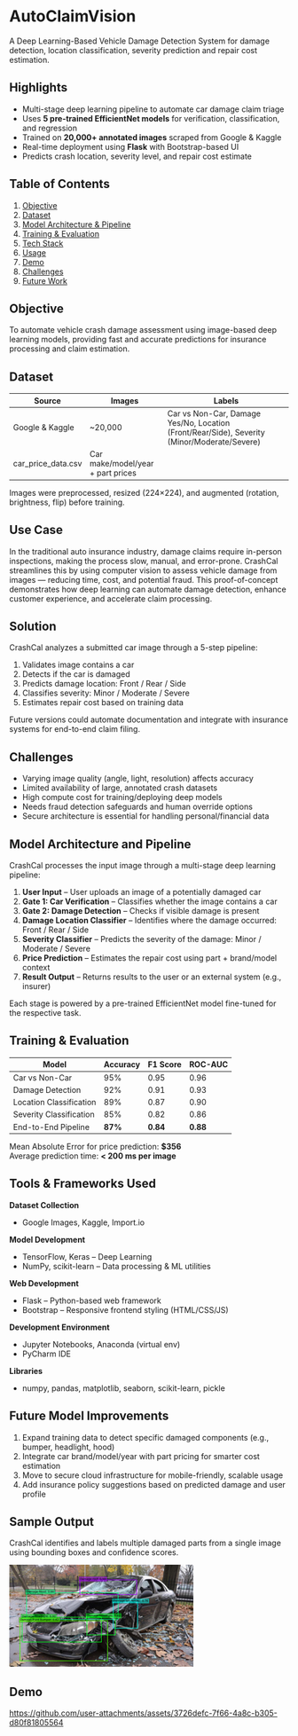 # AutoClaimVision  
A Deep Learning-Based Vehicle Damage Detection System for damage detection, location classification, severity prediction and repair cost estimation.

## Highlights
- Multi-stage deep learning pipeline to automate car damage claim triage  
- Uses **5 pre-trained EfficientNet models** for verification, classification, and regression  
- Trained on **20,000+ annotated images** scraped from Google & Kaggle  
- Real-time deployment using **Flask** with Bootstrap-based UI  
- Predicts crash location, severity level, and repair cost estimate

## Table of Contents
1. [Objective](#objective)  
2. [Dataset](#dataset)  
3. [Model Architecture & Pipeline](#model-architecture--pipeline)  
4. [Training & Evaluation](#training--evaluation)  
5. [Tech Stack](#tech-stack)  
6. [Usage](#usage)  
7. [Demo](#demo)  
8. [Challenges](#challenges)  
9. [Future Work](#future-work)

## Objective

To automate vehicle crash damage assessment using image-based deep learning models, providing fast and accurate predictions for insurance processing and claim estimation.

## Dataset
| Source            | Images  | Labels                          |
|-------------------|---------|----------------------------------|
| Google & Kaggle   | ~20,000 | Car vs Non-Car, Damage Yes/No, Location (Front/Rear/Side), Severity (Minor/Moderate/Severe) |
| car_price_data.csv|  Car make/model/year + part prices       |

Images were preprocessed, resized (224×224), and augmented (rotation, brightness, flip) before training.

## Use Case

In the traditional auto insurance industry, damage claims require in-person inspections, making the process slow, manual, and error-prone. CrashCal streamlines this by using computer vision to assess vehicle damage from images — reducing time, cost, and potential fraud. This proof-of-concept demonstrates how deep learning can automate damage detection, enhance customer experience, and accelerate claim processing.

## Solution

CrashCal analyzes a submitted car image through a 5-step pipeline:

1. Validates image contains a car  
2. Detects if the car is damaged  
3. Predicts damage location: Front / Rear / Side  
4. Classifies severity: Minor / Moderate / Severe  
5. Estimates repair cost based on training data

Future versions could automate documentation and integrate with insurance systems for end-to-end claim filing.

## Challenges

- Varying image quality (angle, light, resolution) affects accuracy  
- Limited availability of large, annotated crash datasets  
- High compute cost for training/deploying deep models  
- Needs fraud detection safeguards and human override options  
- Secure architecture is essential for handling personal/financial data

## Model Architecture and Pipeline

CrashCal processes the input image through a multi-stage deep learning pipeline:

1. **User Input** – User uploads an image of a potentially damaged car  
2. **Gate 1: Car Verification** – Classifies whether the image contains a car  
3. **Gate 2: Damage Detection** – Checks if visible damage is present  
4. **Damage Location Classifier** – Identifies where the damage occurred: Front / Rear / Side  
5. **Severity Classifier** – Predicts the severity of the damage: Minor / Moderate / Severe  
6. **Price Prediction** – Estimates the repair cost using part + brand/model context  
7. **Result Output** – Returns results to the user or an external system (e.g., insurer)

Each stage is powered by a pre-trained EfficientNet model fine-tuned for the respective task.

## Training & Evaluation

| Model                     | Accuracy | F1 Score | ROC-AUC |
|--------------------------|----------|----------|---------|
| Car vs Non-Car           | 95%      | 0.95     | 0.96    |
| Damage Detection         | 92%      | 0.91     | 0.93    |
| Location Classification  | 89%      | 0.87     | 0.90    |
| Severity Classification  | 85%      | 0.82     | 0.86    |
| End-to-End Pipeline      | **87%**  | **0.84** | **0.88**|

Mean Absolute Error for price prediction: **\$356**  
Average prediction time: **< 200 ms per image**

## Tools & Frameworks Used

**Dataset Collection**  
- Google Images, Kaggle, Import.io

**Model Development**  
- TensorFlow, Keras – Deep Learning  
- NumPy, scikit-learn – Data processing & ML utilities  

**Web Development**  
- Flask – Python-based web framework  
- Bootstrap – Responsive frontend styling (HTML/CSS/JS)

**Development Environment**  
- Jupyter Notebooks, Anaconda (virtual env)  
- PyCharm IDE

**Libraries**  
- numpy, pandas, matplotlib, seaborn, scikit-learn, pickle

## Future Model Improvements

1. Expand training data to detect specific damaged components (e.g., bumper, headlight, hood)  
2. Integrate car brand/model/year with part pricing for smarter cost estimation  
3. Move to secure cloud infrastructure for mobile-friendly, scalable usage  
4. Add insurance policy suggestions based on predicted damage and user profile

## Sample Output

CrashCal identifies and labels multiple damaged parts from a single image using bounding boxes and confidence scores.

![CrashCal damage detection sample](damage_detection_sample.png)


## Demo

https://github.com/user-attachments/assets/3726defc-7f66-4a8c-b305-d80f81805564
